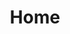 ---
title: Home
template: splash
hero:
  title: Welcome to the Long Beach Nonprofit Startup Guide
  tagline: A step-by-step guide to establishing a 501c3 nonprofit charitable organization public benefit corporation in Long Beach, California
  image: {
    dark: ../../assets/hero-dark.png,
    light: ../../assets/hero-light.png,
    alt: Long Beach Nonprofit Startup Guide
  }
  actions:
    - text: Get Started
      icon: right-arrow
      variant: primary
      link: /overview/
    - text: Appendix
      icon: open-book
      variant: secondary
      link: /appendix/
---